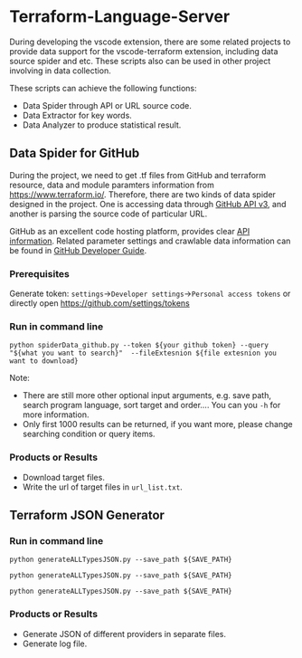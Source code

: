 # Terraform-Language-Server

During developing the vscode extension, there are some related projects to provide data support for the vscode-terraform extension, 
including data source spider and etc. 
These scripts also can be used in other project involving in data collection.

These scripts can achieve the following functions:

- Data Spider through API or URL source code.
- Data Extractor for key words.
- Data Analyzer to produce statistical result.

## Data Spider for GitHub
During the project, we need to get .tf files from GitHub and terraform resource, data and module paramters information from 
https://www.terraform.io/.
Therefore, there are two kinds of data spider designed in the project. One is accessing data through 
[GitHub API v3](https://developer.github.com/v3/), and another is parsing the source code of particular URL.

GitHub as an excellent code hosting platform, provides clear [API information](https://api.github.com/). 
Related parameter settings and crawlable data information can be found in [GitHub Developer Guide](https://developer.github.com/v3/). 

### Prerequisites
Generate token: ```settings```->```Developer settings```->```Personal access tokens``` or directly open https://github.com/settings/tokens 

### Run in command line
```python spiderData_github.py --token ${your github token} --query "${what you want to search}"  --fileExtesnion ${file extesnion you want to download}```

Note: 
- There are still more other optional input arguments,  e.g. save path, search program language, sort target and order.... You can you ```-h``` for more information.
- Only first 1000 results can be returned, if you want more, please change searching condition or query items.

### Products or Results
- Download target files.
- Write the url of target files in ```url_list.txt```.

## Terraform JSON Generator

### Run in command line
```python generateALLTypesJSON.py --save_path ${SAVE_PATH}```

```python generateALLTypesJSON.py --save_path ${SAVE_PATH}```

```python generateALLTypesJSON.py --save_path ${SAVE_PATH}```

### Products or Results
- Generate JSON of different providers in separate files.
- Generate log file.

## 
